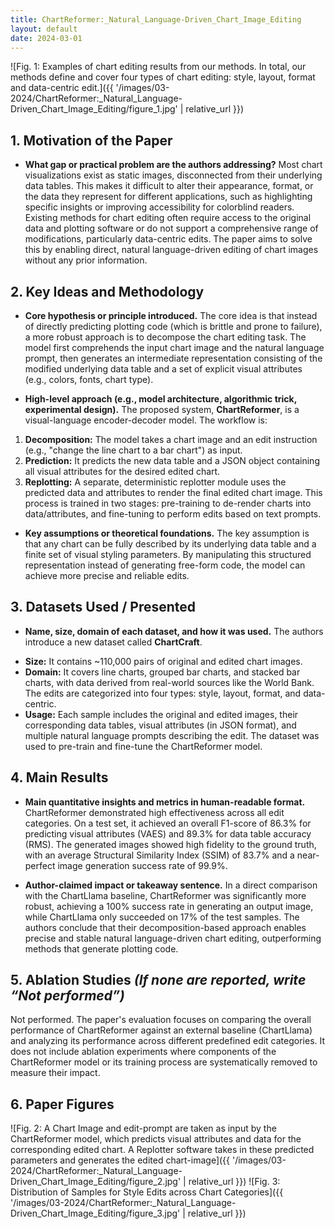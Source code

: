 ```yaml
---
title: ChartReformer:_Natural_Language-Driven_Chart_Image_Editing
layout: default
date: 2024-03-01
---
```

![Fig. 1: Examples of chart editing results from our methods. In total, our methods define and cover four types of chart editing: style, layout, format and data-centric edit.]({{ '/images/03-2024/ChartReformer:_Natural_Language-Driven_Chart_Image_Editing/figure_1.jpg' | relative_url }})
## 1. Motivation of the Paper
- **What gap or practical problem are the authors addressing?**
Most chart visualizations exist as static images, disconnected from their underlying data tables. This makes it difficult to alter their appearance, format, or the data they represent for different applications, such as highlighting specific insights or improving accessibility for colorblind readers. Existing methods for chart editing often require access to the original data and plotting software or do not support a comprehensive range of modifications, particularly data-centric edits. The paper aims to solve this by enabling direct, natural language-driven editing of chart images without any prior information.

## 2. Key Ideas and Methodology
- **Core hypothesis or principle introduced.**
The core idea is that instead of directly predicting plotting code (which is brittle and prone to failure), a more robust approach is to decompose the chart editing task. The model first comprehends the input chart image and the natural language prompt, then generates an intermediate representation consisting of the modified underlying data table and a set of explicit visual attributes (e.g., colors, fonts, chart type).

- **High-level approach (e.g., model architecture, algorithmic trick, experimental design).**
The proposed system, **ChartReformer**, is a visual-language encoder-decoder model. The workflow is:
1.  **Decomposition:** The model takes a chart image and an edit instruction (e.g., "change the line chart to a bar chart") as input.
2.  **Prediction:** It predicts the new data table and a JSON object containing all visual attributes for the desired edited chart.
3.  **Replotting:** A separate, deterministic replotter module uses the predicted data and attributes to render the final edited chart image.
This process is trained in two stages: pre-training to de-render charts into data/attributes, and fine-tuning to perform edits based on text prompts.

- **Key assumptions or theoretical foundations.**
The key assumption is that any chart can be fully described by its underlying data table and a finite set of visual styling parameters. By manipulating this structured representation instead of generating free-form code, the model can achieve more precise and reliable edits.

## 3. Datasets Used / Presented
- **Name, size, domain of each dataset, and how it was used.**
The authors introduce a new dataset called **ChartCraft**.
*   **Size:** It contains ~110,000 pairs of original and edited chart images.
*   **Domain:** It covers line charts, grouped bar charts, and stacked bar charts, with data derived from real-world sources like the World Bank. The edits are categorized into four types: style, layout, format, and data-centric.
*   **Usage:** Each sample includes the original and edited images, their corresponding data tables, visual attributes (in JSON format), and multiple natural language prompts describing the edit. The dataset was used to pre-train and fine-tune the ChartReformer model.

## 4. Main Results
- **Main quantitative insights and metrics in human-readable format.**
ChartReformer demonstrated high effectiveness across all edit categories. On a test set, it achieved an overall F1-score of 86.3% for predicting visual attributes (VAES) and 89.3% for data table accuracy (RMS). The generated images showed high fidelity to the ground truth, with an average Structural Similarity Index (SSIM) of 83.7% and a near-perfect image generation success rate of 99.9%.

- **Author-claimed impact or takeaway sentence.**
In a direct comparison with the ChartLlama baseline, ChartReformer was significantly more robust, achieving a 100% success rate in generating an output image, while ChartLlama only succeeded on 17% of the test samples. The authors conclude that their decomposition-based approach enables precise and stable natural language-driven chart editing, outperforming methods that generate plotting code.

## 5. Ablation Studies  *(If none are reported, write “Not performed”)*
Not performed. The paper's evaluation focuses on comparing the overall performance of ChartReformer against an external baseline (ChartLlama) and analyzing its performance across different predefined edit categories. It does not include ablation experiments where components of the ChartReformer model or its training process are systematically removed to measure their impact.

## 6. Paper Figures
![Fig. 2: A Chart Image and edit-prompt are taken as input by the ChartReformer model, which predicts visual attributes and data for the corresponding edited chart. A Replotter software takes in these predicted parameters and generates the edited chart-image]({{ '/images/03-2024/ChartReformer:_Natural_Language-Driven_Chart_Image_Editing/figure_2.jpg' | relative_url }})
![Fig. 3: Distribution of Samples for Style Edits across Chart Categories]({{ '/images/03-2024/ChartReformer:_Natural_Language-Driven_Chart_Image_Editing/figure_3.jpg' | relative_url }})
